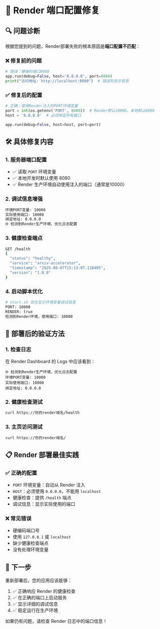 # 🚀 Render 端口配置修复

## 🔍 问题诊断

根据您提到的问题，Render部署失败的根本原因是**端口配置不匹配**：

### ❌ 修复前的问题
```python
# 错误：硬编码端口8080
app.run(debug=False, host='0.0.0.0', port=8080)
print("访问地址: http://localhost:8080")  # 错误的显示信息
```

### ✅ 修复后的配置
```python
# 正确：使用Render注入的PORT环境变量
port = int(os.getenv('PORT', 8080))  # Render默认10000，本地默认8080
host = '0.0.0.0'  # 必须绑定所有接口

app.run(debug=False, host=host, port=port)
```

## 🛠️ 具体修复内容

### 1. **服务器端口配置**
- ✅ 读取 `PORT` 环境变量
- ✅ 本地开发时默认使用 8080
- ✅ Render 生产环境自动使用注入的端口（通常是10000）

### 2. **调试信息增强**
```bash
环境PORT变量: 10000
实际使用端口: 10000
绑定地址: 0.0.0.0
🌐 检测到Render生产环境，优化日志配置
```

### 3. **健康检查端点**
```bash
GET /health
{
  "status": "healthy",
  "service": "arxiv-accelerator", 
  "timestamp": "2025-08-07T15:13:07.118405",
  "version": "1.0.0"
}
```

### 4. **启动脚本优化**
```bash
# start.sh 现在显示环境变量调试信息
PORT: 10000
RENDER: true
检测到Render环境，使用端口: 10000
```

## 🎯 部署后的验证方法

### 1. **检查日志**
在 Render Dashboard 的 Logs 中应该看到：
```
🌐 检测到Render生产环境，优化日志配置
环境PORT变量: 10000
实际使用端口: 10000
绑定地址: 0.0.0.0
```

### 2. **健康检查测试**
```bash
curl https://你的render域名/health
```

### 3. **主页访问测试**
```bash
curl https://你的render域名/
```

## 📋 Render 部署最佳实践

### ✅ 正确的配置
- `PORT` 环境变量：自动从 Render 注入
- `HOST`：必须使用 `0.0.0.0`，不能用 `localhost`
- 健康检查：提供 `/health` 端点
- 调试信息：显示实际使用的端口

### ❌ 常见错误
- 硬编码端口号
- 使用 `127.0.0.1` 或 `localhost`
- 缺少健康检查端点
- 没有处理环境变量

## 🚀 下一步

重新部署后，您的应用应该能够：
1. ✅ 正确响应 Render 的健康检查
2. ✅ 在正确的端口上启动服务
3. ✅ 显示详细的调试信息
4. ✅ 稳定运行在生产环境

如果仍有问题，请检查 Render 日志中的端口信息！